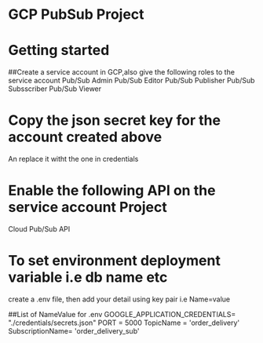
# GCP PubSub Project

# Getting started
##Create a service account in GCP,also give the following roles to the service account
Pub/Sub Admin
Pub/Sub Editor
Pub/Sub Publisher
Pub/Sub Subsscriber
Pub/Sub Viewer

# Copy the json secret key for the account created above
An replace it witht the one in credentials

# Enable the following API on the service account Project
Cloud Pub/Sub  API

# To set environment deployment variable i.e db name etc
create a .env  file, then add your detail using key pair i.e Name=value

##List of NameValue for .env 
GOOGLE_APPLICATION_CREDENTIALS= "./credentials/secrets.json"
PORT = 5000
TopicName = 'order_delivery'
SubscriptionName= 'order_delivery_sub'




